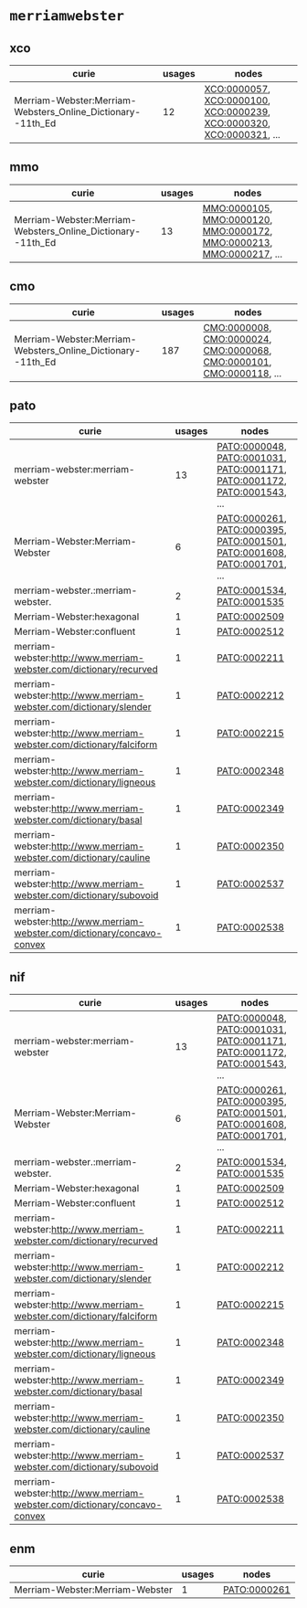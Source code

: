 # `merriamwebster`

## xco

| curie                                                       |   usages | nodes                                                                                                                                                                                                                                                                                                      |
|-------------------------------------------------------------|----------|------------------------------------------------------------------------------------------------------------------------------------------------------------------------------------------------------------------------------------------------------------------------------------------------------------|
| Merriam-Webster:Merriam-Websters_Online_Dictionary--11th_Ed |       12 | [XCO:0000057](http://purl.obolibrary.org/obo/XCO_0000057), [XCO:0000100](http://purl.obolibrary.org/obo/XCO_0000100), [XCO:0000239](http://purl.obolibrary.org/obo/XCO_0000239), [XCO:0000320](http://purl.obolibrary.org/obo/XCO_0000320), [XCO:0000321](http://purl.obolibrary.org/obo/XCO_0000321), ... |

## mmo

| curie                                                       |   usages | nodes                                                                                                                                                                                                                                                                                                      |
|-------------------------------------------------------------|----------|------------------------------------------------------------------------------------------------------------------------------------------------------------------------------------------------------------------------------------------------------------------------------------------------------------|
| Merriam-Webster:Merriam-Websters_Online_Dictionary--11th_Ed |       13 | [MMO:0000105](http://purl.obolibrary.org/obo/MMO_0000105), [MMO:0000120](http://purl.obolibrary.org/obo/MMO_0000120), [MMO:0000172](http://purl.obolibrary.org/obo/MMO_0000172), [MMO:0000213](http://purl.obolibrary.org/obo/MMO_0000213), [MMO:0000217](http://purl.obolibrary.org/obo/MMO_0000217), ... |

## cmo

| curie                                                       |   usages | nodes                                                                                                                                                                                                                                                                                                      |
|-------------------------------------------------------------|----------|------------------------------------------------------------------------------------------------------------------------------------------------------------------------------------------------------------------------------------------------------------------------------------------------------------|
| Merriam-Webster:Merriam-Websters_Online_Dictionary--11th_Ed |      187 | [CMO:0000008](http://purl.obolibrary.org/obo/CMO_0000008), [CMO:0000024](http://purl.obolibrary.org/obo/CMO_0000024), [CMO:0000068](http://purl.obolibrary.org/obo/CMO_0000068), [CMO:0000101](http://purl.obolibrary.org/obo/CMO_0000101), [CMO:0000118](http://purl.obolibrary.org/obo/CMO_0000118), ... |

## pato

| curie                                                                    |   usages | nodes                                                                                                                                                                                                                                                                                                                |
|--------------------------------------------------------------------------|----------|----------------------------------------------------------------------------------------------------------------------------------------------------------------------------------------------------------------------------------------------------------------------------------------------------------------------|
| merriam-webster:merriam-webster                                          |       13 | [PATO:0000048](http://purl.obolibrary.org/obo/PATO_0000048), [PATO:0001031](http://purl.obolibrary.org/obo/PATO_0001031), [PATO:0001171](http://purl.obolibrary.org/obo/PATO_0001171), [PATO:0001172](http://purl.obolibrary.org/obo/PATO_0001172), [PATO:0001543](http://purl.obolibrary.org/obo/PATO_0001543), ... |
| Merriam-Webster:Merriam-Webster                                          |        6 | [PATO:0000261](http://purl.obolibrary.org/obo/PATO_0000261), [PATO:0000395](http://purl.obolibrary.org/obo/PATO_0000395), [PATO:0001501](http://purl.obolibrary.org/obo/PATO_0001501), [PATO:0001608](http://purl.obolibrary.org/obo/PATO_0001608), [PATO:0001701](http://purl.obolibrary.org/obo/PATO_0001701), ... |
| merriam-webster.:merriam-webster.                                        |        2 | [PATO:0001534](http://purl.obolibrary.org/obo/PATO_0001534), [PATO:0001535](http://purl.obolibrary.org/obo/PATO_0001535)                                                                                                                                                                                             |
| Merriam-Webster:hexagonal                                                |        1 | [PATO:0002509](http://purl.obolibrary.org/obo/PATO_0002509)                                                                                                                                                                                                                                                          |
| Merriam-Webster:confluent                                                |        1 | [PATO:0002512](http://purl.obolibrary.org/obo/PATO_0002512)                                                                                                                                                                                                                                                          |
| merriam-webster:http://www.merriam-webster.com/dictionary/recurved       |        1 | [PATO:0002211](http://purl.obolibrary.org/obo/PATO_0002211)                                                                                                                                                                                                                                                          |
| merriam-webster:http://www.merriam-webster.com/dictionary/slender        |        1 | [PATO:0002212](http://purl.obolibrary.org/obo/PATO_0002212)                                                                                                                                                                                                                                                          |
| merriam-webster:http://www.merriam-webster.com/dictionary/falciform      |        1 | [PATO:0002215](http://purl.obolibrary.org/obo/PATO_0002215)                                                                                                                                                                                                                                                          |
| merriam-webster:http://www.merriam-webster.com/dictionary/ligneous       |        1 | [PATO:0002348](http://purl.obolibrary.org/obo/PATO_0002348)                                                                                                                                                                                                                                                          |
| merriam-webster:http://www.merriam-webster.com/dictionary/basal          |        1 | [PATO:0002349](http://purl.obolibrary.org/obo/PATO_0002349)                                                                                                                                                                                                                                                          |
| merriam-webster:http://www.merriam-webster.com/dictionary/cauline        |        1 | [PATO:0002350](http://purl.obolibrary.org/obo/PATO_0002350)                                                                                                                                                                                                                                                          |
| merriam-webster:http://www.merriam-webster.com/dictionary/subovoid       |        1 | [PATO:0002537](http://purl.obolibrary.org/obo/PATO_0002537)                                                                                                                                                                                                                                                          |
| merriam-webster:http://www.merriam-webster.com/dictionary/concavo-convex |        1 | [PATO:0002538](http://purl.obolibrary.org/obo/PATO_0002538)                                                                                                                                                                                                                                                          |

## nif

| curie                                                                    |   usages | nodes                                                                                                                                                                                                                                                                                                                |
|--------------------------------------------------------------------------|----------|----------------------------------------------------------------------------------------------------------------------------------------------------------------------------------------------------------------------------------------------------------------------------------------------------------------------|
| merriam-webster:merriam-webster                                          |       13 | [PATO:0000048](http://purl.obolibrary.org/obo/PATO_0000048), [PATO:0001031](http://purl.obolibrary.org/obo/PATO_0001031), [PATO:0001171](http://purl.obolibrary.org/obo/PATO_0001171), [PATO:0001172](http://purl.obolibrary.org/obo/PATO_0001172), [PATO:0001543](http://purl.obolibrary.org/obo/PATO_0001543), ... |
| Merriam-Webster:Merriam-Webster                                          |        6 | [PATO:0000261](http://purl.obolibrary.org/obo/PATO_0000261), [PATO:0000395](http://purl.obolibrary.org/obo/PATO_0000395), [PATO:0001501](http://purl.obolibrary.org/obo/PATO_0001501), [PATO:0001608](http://purl.obolibrary.org/obo/PATO_0001608), [PATO:0001701](http://purl.obolibrary.org/obo/PATO_0001701), ... |
| merriam-webster.:merriam-webster.                                        |        2 | [PATO:0001534](http://purl.obolibrary.org/obo/PATO_0001534), [PATO:0001535](http://purl.obolibrary.org/obo/PATO_0001535)                                                                                                                                                                                             |
| Merriam-Webster:hexagonal                                                |        1 | [PATO:0002509](http://purl.obolibrary.org/obo/PATO_0002509)                                                                                                                                                                                                                                                          |
| Merriam-Webster:confluent                                                |        1 | [PATO:0002512](http://purl.obolibrary.org/obo/PATO_0002512)                                                                                                                                                                                                                                                          |
| merriam-webster:http://www.merriam-webster.com/dictionary/recurved       |        1 | [PATO:0002211](http://purl.obolibrary.org/obo/PATO_0002211)                                                                                                                                                                                                                                                          |
| merriam-webster:http://www.merriam-webster.com/dictionary/slender        |        1 | [PATO:0002212](http://purl.obolibrary.org/obo/PATO_0002212)                                                                                                                                                                                                                                                          |
| merriam-webster:http://www.merriam-webster.com/dictionary/falciform      |        1 | [PATO:0002215](http://purl.obolibrary.org/obo/PATO_0002215)                                                                                                                                                                                                                                                          |
| merriam-webster:http://www.merriam-webster.com/dictionary/ligneous       |        1 | [PATO:0002348](http://purl.obolibrary.org/obo/PATO_0002348)                                                                                                                                                                                                                                                          |
| merriam-webster:http://www.merriam-webster.com/dictionary/basal          |        1 | [PATO:0002349](http://purl.obolibrary.org/obo/PATO_0002349)                                                                                                                                                                                                                                                          |
| merriam-webster:http://www.merriam-webster.com/dictionary/cauline        |        1 | [PATO:0002350](http://purl.obolibrary.org/obo/PATO_0002350)                                                                                                                                                                                                                                                          |
| merriam-webster:http://www.merriam-webster.com/dictionary/subovoid       |        1 | [PATO:0002537](http://purl.obolibrary.org/obo/PATO_0002537)                                                                                                                                                                                                                                                          |
| merriam-webster:http://www.merriam-webster.com/dictionary/concavo-convex |        1 | [PATO:0002538](http://purl.obolibrary.org/obo/PATO_0002538)                                                                                                                                                                                                                                                          |

## enm

| curie                           |   usages | nodes                                                       |
|---------------------------------|----------|-------------------------------------------------------------|
| Merriam-Webster:Merriam-Webster |        1 | [PATO:0000261](http://purl.obolibrary.org/obo/PATO_0000261) |


